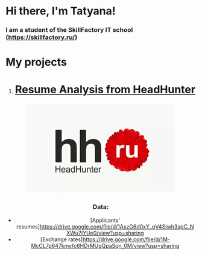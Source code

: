 # Hi there, I'm Tatyana! [](https://github.com/blackcater/blackcater/raw/main/images/Hi.gif) 
### I am a student of the SkillFactory IT school (https://skillfactory.ru/)

# **My projects**
1. # <center> [Resume Analysis from HeadHunter](https://github.com/tan-st1702/SkillFactory/tree/main/PROJECT-1.%20Анализ%20резюме%20из%20HeadHunter)
<center> <img src = https://raw.githubusercontent.com/AndreyRysistov/DatasetsForPandas/main/hh%20label.jpg alt="drawing" style="width:400px;">

### Data:
* [Applicants' resumes]https://drive.google.com/file/d/1AxzG6d0xY_gV4SIwh3apC_NXWu7jYUe0/view?usp=sharing
* [Exchange rates]https://drive.google.com/file/d/1M-McCL7p647kmyfc6HDrMUgQpaSqn_0M/view?usp=sharing
